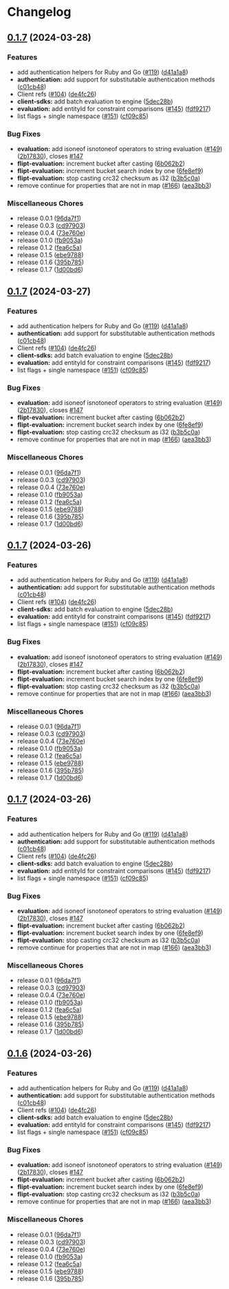 # Changelog

## [0.1.7](https://github.com/flipt-io/flipt-client-sdks/compare/flipt-evaluation-v0.1.7...flipt-evaluation-v0.1.7) (2024-03-28)


### Features

* add authentication helpers for Ruby and Go ([#119](https://github.com/flipt-io/flipt-client-sdks/issues/119)) ([d41a1a8](https://github.com/flipt-io/flipt-client-sdks/commit/d41a1a82082ea5e5066055b3c731034542e00e16))
* **authentication:** add support for substitutable authentication methods ([c01cb48](https://github.com/flipt-io/flipt-client-sdks/commit/c01cb4859d4e51a7f04eaa46ca36256c81f69a3c))
* Client refs ([#104](https://github.com/flipt-io/flipt-client-sdks/issues/104)) ([de4fc26](https://github.com/flipt-io/flipt-client-sdks/commit/de4fc265872fb8e6b20a39ef026324501763341d))
* **client-sdks:** add batch evaluation to engine ([5dec28b](https://github.com/flipt-io/flipt-client-sdks/commit/5dec28bdd62d97080f53004e022dc196ae0959a3))
* **evaluation:** add entityId for constraint comparisons ([#145](https://github.com/flipt-io/flipt-client-sdks/issues/145)) ([fdf9217](https://github.com/flipt-io/flipt-client-sdks/commit/fdf921761fb0a2ef2a5661f58b0a569ace50a886))
* list flags + single namespace ([#151](https://github.com/flipt-io/flipt-client-sdks/issues/151)) ([cf09c85](https://github.com/flipt-io/flipt-client-sdks/commit/cf09c857a851c70aea97bccc9a159c4c7b5540a0))


### Bug Fixes

* **evaluation:** add isoneof isnotoneof operators to string evaluation ([#149](https://github.com/flipt-io/flipt-client-sdks/issues/149)) ([2b17830](https://github.com/flipt-io/flipt-client-sdks/commit/2b178307b334335c026853d257b8d37c3c5ef023)), closes [#147](https://github.com/flipt-io/flipt-client-sdks/issues/147)
* **flipt-evaluation:** increment bucket after casting ([6b062b2](https://github.com/flipt-io/flipt-client-sdks/commit/6b062b28b3a2417c55f8c088b5f141c1659a81c1))
* **flipt-evaluation:** increment bucket search index by one ([6fe8ef9](https://github.com/flipt-io/flipt-client-sdks/commit/6fe8ef9b716799c1b6c4dbd73dd570b71540d0f0))
* **flipt-evaluation:** stop casting crc32 checksum as i32 ([b3b5c0a](https://github.com/flipt-io/flipt-client-sdks/commit/b3b5c0a4bef8c2a260f16b49559fd14a488ddf9e))
* remove continue for properties that are not in map ([#166](https://github.com/flipt-io/flipt-client-sdks/issues/166)) ([aea3bb3](https://github.com/flipt-io/flipt-client-sdks/commit/aea3bb31a28e8bb1c9aa53cbd7ad55662d5cec1d))


### Miscellaneous Chores

* release 0.0.1 ([96da7f1](https://github.com/flipt-io/flipt-client-sdks/commit/96da7f1b8ab04c7eaba8d5093f0e67af2e967e13))
* release 0.0.3 ([cd97903](https://github.com/flipt-io/flipt-client-sdks/commit/cd979032e1844f162a0317f50e9bed0a5570bfcc))
* release 0.0.4 ([73e760e](https://github.com/flipt-io/flipt-client-sdks/commit/73e760e1df5255f642e15865e3bf38f3b7af2d27))
* release 0.1.0 ([fb9053a](https://github.com/flipt-io/flipt-client-sdks/commit/fb9053aeb21538b8ccb85dd67518e07a45c2f1b6))
* release 0.1.2 ([fea6c5a](https://github.com/flipt-io/flipt-client-sdks/commit/fea6c5a894cb2f138dbf1bb3badc855f2910e7a4))
* release 0.1.5 ([ebe9788](https://github.com/flipt-io/flipt-client-sdks/commit/ebe9788ff57c0230bb6b66f692dc44e7bbdbf14b))
* release 0.1.6 ([395b785](https://github.com/flipt-io/flipt-client-sdks/commit/395b785961b44d2d49a36b242e6bf9b1ff1c2c70))
* release 0.1.7 ([1d00bd6](https://github.com/flipt-io/flipt-client-sdks/commit/1d00bd6114ebe0844d6744898253aca9540a7053))

## [0.1.7](https://github.com/flipt-io/flipt-client-sdks/compare/flipt-evaluation-v0.0.3...flipt-evaluation-v0.1.7) (2024-03-27)


### Features

* add authentication helpers for Ruby and Go ([#119](https://github.com/flipt-io/flipt-client-sdks/issues/119)) ([d41a1a8](https://github.com/flipt-io/flipt-client-sdks/commit/d41a1a82082ea5e5066055b3c731034542e00e16))
* **authentication:** add support for substitutable authentication methods ([c01cb48](https://github.com/flipt-io/flipt-client-sdks/commit/c01cb4859d4e51a7f04eaa46ca36256c81f69a3c))
* Client refs ([#104](https://github.com/flipt-io/flipt-client-sdks/issues/104)) ([de4fc26](https://github.com/flipt-io/flipt-client-sdks/commit/de4fc265872fb8e6b20a39ef026324501763341d))
* **client-sdks:** add batch evaluation to engine ([5dec28b](https://github.com/flipt-io/flipt-client-sdks/commit/5dec28bdd62d97080f53004e022dc196ae0959a3))
* **evaluation:** add entityId for constraint comparisons ([#145](https://github.com/flipt-io/flipt-client-sdks/issues/145)) ([fdf9217](https://github.com/flipt-io/flipt-client-sdks/commit/fdf921761fb0a2ef2a5661f58b0a569ace50a886))
* list flags + single namespace ([#151](https://github.com/flipt-io/flipt-client-sdks/issues/151)) ([cf09c85](https://github.com/flipt-io/flipt-client-sdks/commit/cf09c857a851c70aea97bccc9a159c4c7b5540a0))


### Bug Fixes

* **evaluation:** add isoneof isnotoneof operators to string evaluation ([#149](https://github.com/flipt-io/flipt-client-sdks/issues/149)) ([2b17830](https://github.com/flipt-io/flipt-client-sdks/commit/2b178307b334335c026853d257b8d37c3c5ef023)), closes [#147](https://github.com/flipt-io/flipt-client-sdks/issues/147)
* **flipt-evaluation:** increment bucket after casting ([6b062b2](https://github.com/flipt-io/flipt-client-sdks/commit/6b062b28b3a2417c55f8c088b5f141c1659a81c1))
* **flipt-evaluation:** increment bucket search index by one ([6fe8ef9](https://github.com/flipt-io/flipt-client-sdks/commit/6fe8ef9b716799c1b6c4dbd73dd570b71540d0f0))
* **flipt-evaluation:** stop casting crc32 checksum as i32 ([b3b5c0a](https://github.com/flipt-io/flipt-client-sdks/commit/b3b5c0a4bef8c2a260f16b49559fd14a488ddf9e))
* remove continue for properties that are not in map ([#166](https://github.com/flipt-io/flipt-client-sdks/issues/166)) ([aea3bb3](https://github.com/flipt-io/flipt-client-sdks/commit/aea3bb31a28e8bb1c9aa53cbd7ad55662d5cec1d))


### Miscellaneous Chores

* release 0.0.1 ([96da7f1](https://github.com/flipt-io/flipt-client-sdks/commit/96da7f1b8ab04c7eaba8d5093f0e67af2e967e13))
* release 0.0.3 ([cd97903](https://github.com/flipt-io/flipt-client-sdks/commit/cd979032e1844f162a0317f50e9bed0a5570bfcc))
* release 0.0.4 ([73e760e](https://github.com/flipt-io/flipt-client-sdks/commit/73e760e1df5255f642e15865e3bf38f3b7af2d27))
* release 0.1.0 ([fb9053a](https://github.com/flipt-io/flipt-client-sdks/commit/fb9053aeb21538b8ccb85dd67518e07a45c2f1b6))
* release 0.1.2 ([fea6c5a](https://github.com/flipt-io/flipt-client-sdks/commit/fea6c5a894cb2f138dbf1bb3badc855f2910e7a4))
* release 0.1.5 ([ebe9788](https://github.com/flipt-io/flipt-client-sdks/commit/ebe9788ff57c0230bb6b66f692dc44e7bbdbf14b))
* release 0.1.6 ([395b785](https://github.com/flipt-io/flipt-client-sdks/commit/395b785961b44d2d49a36b242e6bf9b1ff1c2c70))
* release 0.1.7 ([1d00bd6](https://github.com/flipt-io/flipt-client-sdks/commit/1d00bd6114ebe0844d6744898253aca9540a7053))

## [0.1.7](https://github.com/flipt-io/flipt-client-sdks/compare/flipt-evaluation-v0.0.3...flipt-evaluation-v0.1.7) (2024-03-26)


### Features

* add authentication helpers for Ruby and Go ([#119](https://github.com/flipt-io/flipt-client-sdks/issues/119)) ([d41a1a8](https://github.com/flipt-io/flipt-client-sdks/commit/d41a1a82082ea5e5066055b3c731034542e00e16))
* **authentication:** add support for substitutable authentication methods ([c01cb48](https://github.com/flipt-io/flipt-client-sdks/commit/c01cb4859d4e51a7f04eaa46ca36256c81f69a3c))
* Client refs ([#104](https://github.com/flipt-io/flipt-client-sdks/issues/104)) ([de4fc26](https://github.com/flipt-io/flipt-client-sdks/commit/de4fc265872fb8e6b20a39ef026324501763341d))
* **client-sdks:** add batch evaluation to engine ([5dec28b](https://github.com/flipt-io/flipt-client-sdks/commit/5dec28bdd62d97080f53004e022dc196ae0959a3))
* **evaluation:** add entityId for constraint comparisons ([#145](https://github.com/flipt-io/flipt-client-sdks/issues/145)) ([fdf9217](https://github.com/flipt-io/flipt-client-sdks/commit/fdf921761fb0a2ef2a5661f58b0a569ace50a886))
* list flags + single namespace ([#151](https://github.com/flipt-io/flipt-client-sdks/issues/151)) ([cf09c85](https://github.com/flipt-io/flipt-client-sdks/commit/cf09c857a851c70aea97bccc9a159c4c7b5540a0))


### Bug Fixes

* **evaluation:** add isoneof isnotoneof operators to string evaluation ([#149](https://github.com/flipt-io/flipt-client-sdks/issues/149)) ([2b17830](https://github.com/flipt-io/flipt-client-sdks/commit/2b178307b334335c026853d257b8d37c3c5ef023)), closes [#147](https://github.com/flipt-io/flipt-client-sdks/issues/147)
* **flipt-evaluation:** increment bucket after casting ([6b062b2](https://github.com/flipt-io/flipt-client-sdks/commit/6b062b28b3a2417c55f8c088b5f141c1659a81c1))
* **flipt-evaluation:** increment bucket search index by one ([6fe8ef9](https://github.com/flipt-io/flipt-client-sdks/commit/6fe8ef9b716799c1b6c4dbd73dd570b71540d0f0))
* **flipt-evaluation:** stop casting crc32 checksum as i32 ([b3b5c0a](https://github.com/flipt-io/flipt-client-sdks/commit/b3b5c0a4bef8c2a260f16b49559fd14a488ddf9e))
* remove continue for properties that are not in map ([#166](https://github.com/flipt-io/flipt-client-sdks/issues/166)) ([aea3bb3](https://github.com/flipt-io/flipt-client-sdks/commit/aea3bb31a28e8bb1c9aa53cbd7ad55662d5cec1d))


### Miscellaneous Chores

* release 0.0.1 ([96da7f1](https://github.com/flipt-io/flipt-client-sdks/commit/96da7f1b8ab04c7eaba8d5093f0e67af2e967e13))
* release 0.0.3 ([cd97903](https://github.com/flipt-io/flipt-client-sdks/commit/cd979032e1844f162a0317f50e9bed0a5570bfcc))
* release 0.0.4 ([73e760e](https://github.com/flipt-io/flipt-client-sdks/commit/73e760e1df5255f642e15865e3bf38f3b7af2d27))
* release 0.1.0 ([fb9053a](https://github.com/flipt-io/flipt-client-sdks/commit/fb9053aeb21538b8ccb85dd67518e07a45c2f1b6))
* release 0.1.2 ([fea6c5a](https://github.com/flipt-io/flipt-client-sdks/commit/fea6c5a894cb2f138dbf1bb3badc855f2910e7a4))
* release 0.1.5 ([ebe9788](https://github.com/flipt-io/flipt-client-sdks/commit/ebe9788ff57c0230bb6b66f692dc44e7bbdbf14b))
* release 0.1.6 ([395b785](https://github.com/flipt-io/flipt-client-sdks/commit/395b785961b44d2d49a36b242e6bf9b1ff1c2c70))
* release 0.1.7 ([1d00bd6](https://github.com/flipt-io/flipt-client-sdks/commit/1d00bd6114ebe0844d6744898253aca9540a7053))

## [0.1.7](https://github.com/flipt-io/flipt-client-sdks/compare/flipt-evaluation-v0.0.3...flipt-evaluation-v0.1.7) (2024-03-26)


### Features

* add authentication helpers for Ruby and Go ([#119](https://github.com/flipt-io/flipt-client-sdks/issues/119)) ([d41a1a8](https://github.com/flipt-io/flipt-client-sdks/commit/d41a1a82082ea5e5066055b3c731034542e00e16))
* **authentication:** add support for substitutable authentication methods ([c01cb48](https://github.com/flipt-io/flipt-client-sdks/commit/c01cb4859d4e51a7f04eaa46ca36256c81f69a3c))
* Client refs ([#104](https://github.com/flipt-io/flipt-client-sdks/issues/104)) ([de4fc26](https://github.com/flipt-io/flipt-client-sdks/commit/de4fc265872fb8e6b20a39ef026324501763341d))
* **client-sdks:** add batch evaluation to engine ([5dec28b](https://github.com/flipt-io/flipt-client-sdks/commit/5dec28bdd62d97080f53004e022dc196ae0959a3))
* **evaluation:** add entityId for constraint comparisons ([#145](https://github.com/flipt-io/flipt-client-sdks/issues/145)) ([fdf9217](https://github.com/flipt-io/flipt-client-sdks/commit/fdf921761fb0a2ef2a5661f58b0a569ace50a886))
* list flags + single namespace ([#151](https://github.com/flipt-io/flipt-client-sdks/issues/151)) ([cf09c85](https://github.com/flipt-io/flipt-client-sdks/commit/cf09c857a851c70aea97bccc9a159c4c7b5540a0))


### Bug Fixes

* **evaluation:** add isoneof isnotoneof operators to string evaluation ([#149](https://github.com/flipt-io/flipt-client-sdks/issues/149)) ([2b17830](https://github.com/flipt-io/flipt-client-sdks/commit/2b178307b334335c026853d257b8d37c3c5ef023)), closes [#147](https://github.com/flipt-io/flipt-client-sdks/issues/147)
* **flipt-evaluation:** increment bucket after casting ([6b062b2](https://github.com/flipt-io/flipt-client-sdks/commit/6b062b28b3a2417c55f8c088b5f141c1659a81c1))
* **flipt-evaluation:** increment bucket search index by one ([6fe8ef9](https://github.com/flipt-io/flipt-client-sdks/commit/6fe8ef9b716799c1b6c4dbd73dd570b71540d0f0))
* **flipt-evaluation:** stop casting crc32 checksum as i32 ([b3b5c0a](https://github.com/flipt-io/flipt-client-sdks/commit/b3b5c0a4bef8c2a260f16b49559fd14a488ddf9e))
* remove continue for properties that are not in map ([#166](https://github.com/flipt-io/flipt-client-sdks/issues/166)) ([aea3bb3](https://github.com/flipt-io/flipt-client-sdks/commit/aea3bb31a28e8bb1c9aa53cbd7ad55662d5cec1d))


### Miscellaneous Chores

* release 0.0.1 ([96da7f1](https://github.com/flipt-io/flipt-client-sdks/commit/96da7f1b8ab04c7eaba8d5093f0e67af2e967e13))
* release 0.0.3 ([cd97903](https://github.com/flipt-io/flipt-client-sdks/commit/cd979032e1844f162a0317f50e9bed0a5570bfcc))
* release 0.0.4 ([73e760e](https://github.com/flipt-io/flipt-client-sdks/commit/73e760e1df5255f642e15865e3bf38f3b7af2d27))
* release 0.1.0 ([fb9053a](https://github.com/flipt-io/flipt-client-sdks/commit/fb9053aeb21538b8ccb85dd67518e07a45c2f1b6))
* release 0.1.2 ([fea6c5a](https://github.com/flipt-io/flipt-client-sdks/commit/fea6c5a894cb2f138dbf1bb3badc855f2910e7a4))
* release 0.1.5 ([ebe9788](https://github.com/flipt-io/flipt-client-sdks/commit/ebe9788ff57c0230bb6b66f692dc44e7bbdbf14b))
* release 0.1.6 ([395b785](https://github.com/flipt-io/flipt-client-sdks/commit/395b785961b44d2d49a36b242e6bf9b1ff1c2c70))
* release 0.1.7 ([1d00bd6](https://github.com/flipt-io/flipt-client-sdks/commit/1d00bd6114ebe0844d6744898253aca9540a7053))

## [0.1.6](https://github.com/flipt-io/flipt-client-sdks/compare/flipt-evaluation-v0.0.3...flipt-evaluation-v0.1.6) (2024-03-26)


### Features

* add authentication helpers for Ruby and Go ([#119](https://github.com/flipt-io/flipt-client-sdks/issues/119)) ([d41a1a8](https://github.com/flipt-io/flipt-client-sdks/commit/d41a1a82082ea5e5066055b3c731034542e00e16))
* **authentication:** add support for substitutable authentication methods ([c01cb48](https://github.com/flipt-io/flipt-client-sdks/commit/c01cb4859d4e51a7f04eaa46ca36256c81f69a3c))
* Client refs ([#104](https://github.com/flipt-io/flipt-client-sdks/issues/104)) ([de4fc26](https://github.com/flipt-io/flipt-client-sdks/commit/de4fc265872fb8e6b20a39ef026324501763341d))
* **client-sdks:** add batch evaluation to engine ([5dec28b](https://github.com/flipt-io/flipt-client-sdks/commit/5dec28bdd62d97080f53004e022dc196ae0959a3))
* **evaluation:** add entityId for constraint comparisons ([#145](https://github.com/flipt-io/flipt-client-sdks/issues/145)) ([fdf9217](https://github.com/flipt-io/flipt-client-sdks/commit/fdf921761fb0a2ef2a5661f58b0a569ace50a886))
* list flags + single namespace ([#151](https://github.com/flipt-io/flipt-client-sdks/issues/151)) ([cf09c85](https://github.com/flipt-io/flipt-client-sdks/commit/cf09c857a851c70aea97bccc9a159c4c7b5540a0))


### Bug Fixes

* **evaluation:** add isoneof isnotoneof operators to string evaluation ([#149](https://github.com/flipt-io/flipt-client-sdks/issues/149)) ([2b17830](https://github.com/flipt-io/flipt-client-sdks/commit/2b178307b334335c026853d257b8d37c3c5ef023)), closes [#147](https://github.com/flipt-io/flipt-client-sdks/issues/147)
* **flipt-evaluation:** increment bucket after casting ([6b062b2](https://github.com/flipt-io/flipt-client-sdks/commit/6b062b28b3a2417c55f8c088b5f141c1659a81c1))
* **flipt-evaluation:** increment bucket search index by one ([6fe8ef9](https://github.com/flipt-io/flipt-client-sdks/commit/6fe8ef9b716799c1b6c4dbd73dd570b71540d0f0))
* **flipt-evaluation:** stop casting crc32 checksum as i32 ([b3b5c0a](https://github.com/flipt-io/flipt-client-sdks/commit/b3b5c0a4bef8c2a260f16b49559fd14a488ddf9e))
* remove continue for properties that are not in map ([#166](https://github.com/flipt-io/flipt-client-sdks/issues/166)) ([aea3bb3](https://github.com/flipt-io/flipt-client-sdks/commit/aea3bb31a28e8bb1c9aa53cbd7ad55662d5cec1d))


### Miscellaneous Chores

* release 0.0.1 ([96da7f1](https://github.com/flipt-io/flipt-client-sdks/commit/96da7f1b8ab04c7eaba8d5093f0e67af2e967e13))
* release 0.0.3 ([cd97903](https://github.com/flipt-io/flipt-client-sdks/commit/cd979032e1844f162a0317f50e9bed0a5570bfcc))
* release 0.0.4 ([73e760e](https://github.com/flipt-io/flipt-client-sdks/commit/73e760e1df5255f642e15865e3bf38f3b7af2d27))
* release 0.1.0 ([fb9053a](https://github.com/flipt-io/flipt-client-sdks/commit/fb9053aeb21538b8ccb85dd67518e07a45c2f1b6))
* release 0.1.2 ([fea6c5a](https://github.com/flipt-io/flipt-client-sdks/commit/fea6c5a894cb2f138dbf1bb3badc855f2910e7a4))
* release 0.1.5 ([ebe9788](https://github.com/flipt-io/flipt-client-sdks/commit/ebe9788ff57c0230bb6b66f692dc44e7bbdbf14b))
* release 0.1.6 ([395b785](https://github.com/flipt-io/flipt-client-sdks/commit/395b785961b44d2d49a36b242e6bf9b1ff1c2c70))
